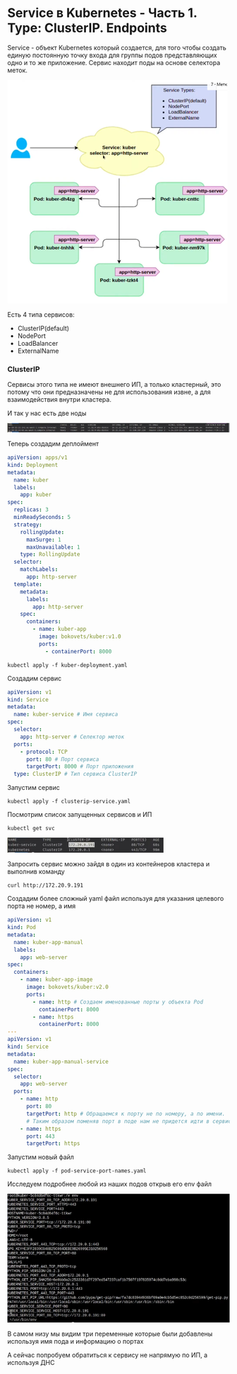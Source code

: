 # Service в Kubernetes - Часть 1. Type: ClusterIP. Endpoints

Service - объект Kubernetes который создается, для того чтобы создать единую постоянную точку входа для группы подов
представляющих одно и то же приложение. Сервис находит поды на основе селектора меток.

![img.png](img.png)

Есть 4 типа сервисов:

- ClusterIP(default)
- NodePort
- LoadBalancer
- ExternalName

### ClusterIP

Сервисы этого типа не имеют внешнего ИП, а только кластерный, это потому что они предназначены не для использования
извне, а для взаимодействия внутри кластера.

И так у нас есть две ноды

![img_1.png](img_1.png)

Теперь создадим деплоймент

```yaml
apiVersion: apps/v1
kind: Deployment
metadata:
  name: kuber
  labels:
    app: kuber
spec:
  replicas: 3
  minReadySeconds: 5
  strategy:
    rollingUpdate:
      maxSurge: 1
      maxUnavailable: 1
    type: RollingUpdate
  selector:
    matchLabels:
      app: http-server
  template:
    metadata:
      labels:
        app: http-server
    spec:
      containers:
        - name: kuber-app
          image: bokovets/kuber:v1.0
          ports:
            - containerPort: 8000

```

    kubectl apply -f kuber-deployment.yaml

Создадим сервис

```yaml
apiVersion: v1
kind: Service
metadata:
  name: kuber-service # Имя сервиса
spec:
  selector:
    app: http-server # Селектор меток
  ports:
    - protocol: TCP
      port: 80 # Порт сервиса 
      targetPort: 8000 # Порт приложения 
  type: ClusterIP # Тип сервиса ClusterIP
```

Запустим сервис

    kubectl apply -f clusterip-service.yaml

Посмотрим список запущенных сервисов и ИП

    kubectl get svc

![img_2.png](img_2.png)

Запросить сервис можно зайдя в один из контейнеров кластера и выполнив команду

    curl http://172.20.9.191

Создадим более сложный yaml файл используя для указания целевого порта не номер, а имя

```yaml
apiVersion: v1
kind: Pod
metadata:
  name: kuber-app-manual
  labels:
    app: web-server
spec:
  containers:
    - name: kuber-app-image
      image: bokovets/kuber:v2.0
      ports:
        - name: http # Создаем именованные порты у объекта Pod
          containerPort: 8000
        - name: https
          containerPort: 8000
---
apiVersion: v1
kind: Service
metadata:
  name: kuber-app-manual-service
spec:
  selector:
    app: web-server
  ports:
    - name: http
      port: 80
      targetPort: http # Обращаемся к порту не по номеру, а по имени. 
      # Таким образом поменяв порт в поде нам не придется идти в сервис и менять его там. 
    - name: https
      port: 443
      targetPort: https
```

Запустим новый файл

    kubectl apply -f pod-service-port-names.yaml

Исследуем подробнее любой из наших подов открыв его env файл

![img_3.png](img_3.png)

В самом низу мы видим три переменные которые были добавлены используя имя пода и информацию о портах

А сейчас попробуем обратиться к сервису не напрямую по ИП, а используя ДНС



